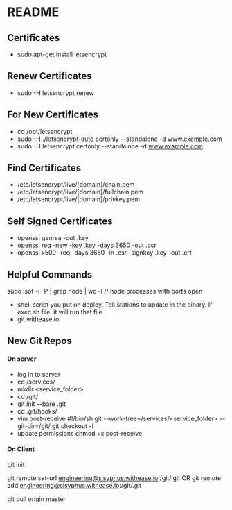 # README


## Certificates

- sudo apt-get install letsencrypt

## Renew Certificates

- sudo -H letsencrypt renew

## For New Certificates

- cd /opt/letsencrypt
- sudo -H ./letsencrypt-auto certonly --standalone -d www.example.com
- sudo -H letsencrypt certonly --standalone -d www.example.com

## Find Certificates

- /etc/letsencrypt/live/[domain]/chain.pem
- /etc/letsencrypt/live/[domain]/fullchain.pem
- /etc/letsencrypt/live/[domain]/privkey.pem

## Self Signed Certificates
- openssl genrsa -out <name>.key
- openssl req -new -key <name>.key -days 3650 -out <name>.csr
- openssl x509 -req -days 3650 -in <name>.csr -signkey <name>.key -out <name>.crt

## Helpful Commands
sudo lsof -i -P | grep node | wc -l // node processes with ports open
- shell script you put on deploy. Tell stations to update in the binary. If exec.sh file, it will run that file
- git.withease.io

## New Git Repos

#### On server
- log in to server
- cd /services/
- mkdir <service_folder>
- cd /git/
- git init --bare <reponame>.git
- cd <reponame>.git/hooks/
- vim post-receive
#!/bin/sh
git --work-tree=/services/<service_folder> --git-dir=/git/<reponame>.git checkout -f
- update permissions
	chmod +x post-receive

#### On Client
git init

git remote set-url <servername> engineering@sisyphus.withease.io:/git/<reponame>.git
OR
git remote add <servername> engineering@sisyphus.withease.io:/git/<reponame>.git

git pull origin master
